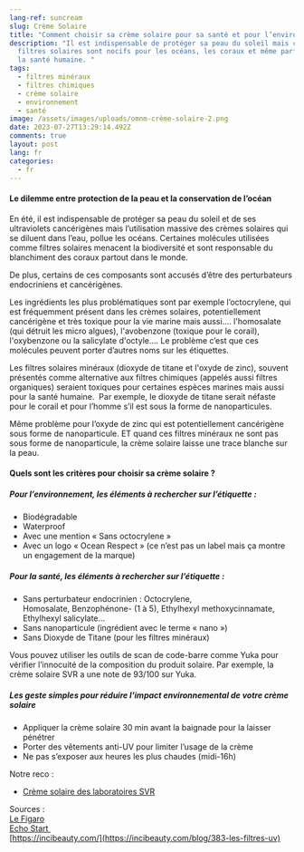 ```yaml
---
lang-ref: suncream
slug: Crème Solaire
title: "Comment choisir sa crème solaire pour sa santé et pour l’environnement ? "
description: "Il est indispensable de protéger sa peau du soleil mais certains
  filtres solaires sont nocifs pour les océans, les coraux et même parfois pour
  la santé humaine. "
tags:
  - filtres minéraux
  - filtres chimiques
  - crème solaire
  - environnement
  - santé
image: /assets/images/uploads/omnm-crème-solaire-2.png
date: 2023-07-27T13:29:14.492Z
comments: true
layout: post
lang: fr
categories:
  - fr
---
```

#### **Le dilemme entre protection de la peau et la conservation de l’océan** 

En été, il est indispensable de protéger sa peau du soleil et de ses ultraviolets cancérigènes mais l’utilisation massive des crèmes solaires qui se diluent dans l’eau, pollue les océans. Certaines molécules utilisées comme filtres solaires menacent la biodiversité et sont responsable du blanchiment des coraux partout dans le monde. 

De plus, certains de ces composants sont accusés d’être des perturbateurs endocriniens et cancérigènes. 

Les ingrédients les plus problématiques sont par exemple l’octocrylene, qui est fréquemment présent dans les crèmes solaires, potentiellement cancérigène et très toxique pour la vie marine mais aussi…. l'homosalate (qui détruit les micro algues), l'avobenzone (toxique pour le corail), l'oxybenzone ou la salicylate d'octyle…. Le problème c’est que ces molécules peuvent porter d’autres noms sur les étiquettes. 

Les filtres solaires minéraux (dioxyde de titane et l'oxyde de zinc), souvent présentés comme alternative aux filtres chimiques (appelés aussi filtres organiques) seraient toxiques pour certaines espèces marines mais aussi pour la santé humaine.  Par exemple, le dioxyde de titane serait néfaste pour le corail et pour l’homme s’il est sous la forme de nanoparticules. 

Même problème pour l’oxyde de zinc qui est potentiellement cancérigène sous forme de nanoparticule. ET quand ces filtres minéraux ne sont pas sous forme de nanoparticule, la crème solaire laisse une trace blanche sur la peau. 

#### **Quels sont les critères pour choisir sa crème solaire ?** 

##### **Pour l’environnement, les éléments à rechercher sur l’étiquette :** 

* Biodégradable
* Waterproof
* Avec une mention « Sans octocrylene »
* Avec un logo « Ocean Respect » (ce n’est pas un label mais ça montre un engagement de la marque)

##### **Pour la santé, les éléments à rechercher sur l’étiquette :** 

* Sans perturbateur endocrinien : Octocrylene, Homosalate, Benzophénone- (1 à 5), Ethylhexyl methoxycinnamate, Ethylhexyl salicylate…
* Sans nanoparticule (ingrédient avec le terme « nano »)
* Sans Dioxyde de Titane (pour les filtres minéraux)

Vous pouvez utiliser les outils de scan de code-barre comme Yuka pour vérifier l’innocuité de la composition du produit solaire. Par exemple, la crème solaire SVR a une note de 93/100 sur Yuka.

##### **Les geste simples pour réduire l’impact environnemental de votre crème solaire**  

* Appliquer la crème solaire 30 min avant la baignade pour la laisser pénétrer 
* Porter des vêtements anti-UV pour limiter l’usage de la crème 
* Ne pas s’exposer aux heures les plus chaudes (midi-16h)

Notre reco :

* [Crème solaire des laboratoires SVR](https://fr.svr.com/products/sun-secure-lait-spf50-1?variant=39282092998721)



Sources : \
[Le Figaro](https://www.lefigaro.fr/voyages/conseils/creme-solaire-faut-il-choisir-entre-proteger-sa-peau-et-preserver-l-environnement-20230705)\
[Echo Start ](https://start.lesechos.fr/societe/environnement/creme-solaire-peut-on-vraiment-proteger-sa-peau-sans-polluer-les-oceans-1223448)\
[https://incibeauty.com/](https://incibeauty.com/blog/383-les-filtres-uv)